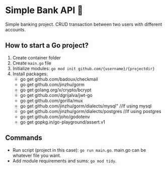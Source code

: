 # Simple Bank API :bank:

Simple banking project. CRUD transaction between two users with different accounts.

## How to start a Go project?

1. Create container folder
2. Create `main.go` file
3. Initialize modules: `go mod init github.com/{username}/{projectdir}`
4. Install packages:
   - go get github.com/badoux/checkmail
   - go get github.com/jinzhu/gorm
   - go get golang.org/x/crypto/bcrypt
   - go get github.com/dgrijalva/jwt-go
   - go get github.com/gorilla/mux
   - go get github.com/jinzhu/gorm/dialects/mysql" //If using mysql
   - go get github.com/jinzhu/gorm/dialects/postgres //If using postgres
   - go get github.com/joho/godotenv
   - go get gopkg.in/go-playground/assert.v1

## Commands

- Run script (project in this case): `go run main.go`. main.go can be whatever file you want.
- Add module requirements and sums: `go mod tidy`.
